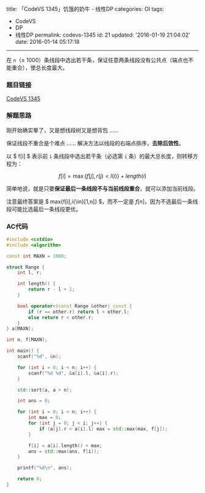 title: 「CodeVS 1345」饥饿的奶牛 - 线性DP
categories: OI
tags: 
  - CodeVS
  - DP
  - 线性DP
permalink: codevs-1345
id: 21
updated: '2016-01-19 21:04:02'
date: 2016-01-14 05:17:18
---

在 `n`（≤ 1000）条线段中选出若干条，保证任意两条线段没有公共点（端点也不能重合），使总长度最大。

<!-- more -->

### 题目链接
[CodeVS 1345](http://codevs.cn/problem/1345/)

### 解题思路
刚开始确实晕了，又是想线段树又是想背包 ……

保证线段不重合是个难点 …… 解决方法以线段的右端点排序，**去除后效性**。

以 $ f[i] $ 表示前 `i` 条线段中选出若干条（必选第 `i` 条）的最大总长度，则转移方程为：

$$ f[i]=\max\{f[j],r(j)< l(i)\}+length(i) $$

简单地说，就是只要**保证最后一条线段不与当前线段重合**，就可以添加当前线段。

注意最终答案是 $ max\{f[i],i{\in}[1,n]\} $，而不一定是 $f[n]$，因为不选最后一条线段可能比选最后一条线段更优。

### AC代码
```cpp
#include <cstdio>
#include <algorithm>

const int MAXN = 1000;

struct Range {
	int l, r;

	int length() {
		return r - l + 1;
	}

	bool operator<(const Range &other) const {
		if (r == other.r) return l < other.l;
		else return r < other.r;
	}
} a[MAXN];

int n, f[MAXN];

int main() {
	scanf("%d", &n);

	for (int i = 0; i < n; i++) {
		scanf("%d %d", &a[i].l, &a[i].r);
	}

	std::sort(a, a + n);

	int ans = 0;

	for (int i = 0; i < n; i++) {
		int max = 0;
		for (int j = 0; j < i; j++) {
			if (a[j].r < a[i].l) max = std::max(max, f[j]);
		}

		f[i] = a[i].length() + max;
		ans = std::max(ans, f[i]);
	}

	printf("%d\n", ans);

	return 0;
}
```